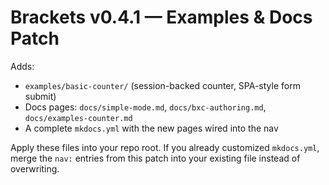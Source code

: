 # Brackets v0.4.1 — Examples & Docs Patch

Adds:
- `examples/basic-counter/` (session-backed counter, SPA-style form submit)
- Docs pages: `docs/simple-mode.md`, `docs/bxc-authoring.md`, `docs/examples-counter.md`
- A complete `mkdocs.yml` with the new pages wired into the nav

Apply these files into your repo root. If you already customized `mkdocs.yml`,
merge the `nav:` entries from this patch into your existing file instead of overwriting.
